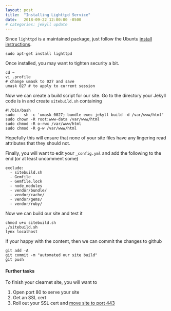 ```yaml
---
layout: post
title:  "Installing Lighttpd Service"
date:   2018-09-22 12:00:00 -0500
# categories: jekyll update
---
```


Since `lighttpd` is a maintained package, just follow the Ubuntu [install instructions](https://help.ubuntu.com/community/lighttpd).
```
sudo apt-get install lighttpd
```

Once installed, you may want to tighten security a bit.
```
cd ~
vi .profile
# change umask to 027 and save
umask 027 # to apply to current session
```

Now we can create a build script for our site.  Go to the directory your Jekyll code is in and create `sitebuild.sh` containing
```
#!/bin/bash
sudo -- sh -c 'umask 0027; bundle exec jekyll build -d /var/www/html'
sudo chown -R root:www-data /var/www/html
sudo chmod -R o-rwx /var/www/html
sudo chmod -R g-w /var/www/html
```

Hopefully this will ensure that none of your site files have any lingering read attributes that they should not.

Finally, you will want to edit your `_config.yml` and add the following to the end (or at least uncomment some)
```
exclude:
  - sitebuild.sh
  - Gemfile
  - Gemfile.lock
  - node_modules
  - vendor/bundle/
  - vendor/cache/
  - vendor/gems/
  - vendor/ruby/
```

Now we can build our site and test it
```
chmod u+x sitebuild.sh
./sitebuild.sh
lynx localhost
```

If your happy with the content, then we can commit the changes to github
```
git add -A
git commit -m "automated our site build"
git push
```

#### Further tasks
To finish your clearnet site, you will want to

1. Open port 80 to serve your site
2. Get an SSL cert
3. Roll out your SSL cert and [move site to port 443](https://redmine.lighttpd.net/projects/1/wiki/HowToRedirectHttpToHttps)

<!-- todo: spell out HW-->